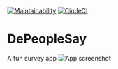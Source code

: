 [![Maintainability](https://api.codeclimate.com/v1/badges/8b8c848db33e37263728/maintainability)](https://codeclimate.com/github/aimeedyki/DePeopleSay/maintainability)
[![CircleCI](https://circleci.com/gh/aimeedyki/DePeopleSay/tree/develop.svg?style=svg)](https://circleci.com/gh/aimeedyki/DePeopleSay/tree/develop)
# DePeopleSay
A fun survey app
![App screenshot](app_image2)

